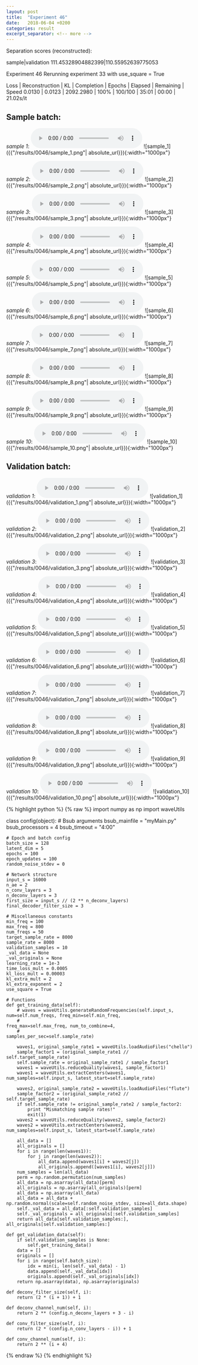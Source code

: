 ```yaml
---
layout: post
title:  "Experiment 46"
date:   2018-06-04 +0200
categories: result
excerpt_separator: <!-- more -->
---
```

Separation scores (reconstructed):

sample|validation
111.45328904882399|110.55952639775053<!-- more -->

Experiment 46
Rerunning experiment 33 with use_square = True

Loss | Reconstruction | KL | Completion | Epochs | Elapsed | Remaining | Speed
0.0130 | 0.0123 | 2092.2980 | 100% | 100/100 | 35:01 | 00:00 | 21.02s/it

## **Sample batch**:
_sample 1_:
<audio src="/ResultsOverview/results/0046/sample_1.wav" controls preload></audio>
![sample_1]({{"/results/0046/sample_1.png"| absolute_url}}){:width="1000px"}

_sample 2_:
<audio src="/ResultsOverview/results/0046/sample_2.wav" controls preload></audio>
![sample_2]({{"/results/0046/sample_2.png"| absolute_url}}){:width="1000px"}

_sample 3_:
<audio src="/ResultsOverview/results/0046/sample_3.wav" controls preload></audio>
![sample_3]({{"/results/0046/sample_3.png"| absolute_url}}){:width="1000px"}

_sample 4_:
<audio src="/ResultsOverview/results/0046/sample_4.wav" controls preload></audio>
![sample_4]({{"/results/0046/sample_4.png"| absolute_url}}){:width="1000px"}

_sample 5_:
<audio src="/ResultsOverview/results/0046/sample_5.wav" controls preload></audio>
![sample_5]({{"/results/0046/sample_5.png"| absolute_url}}){:width="1000px"}

_sample 6_:
<audio src="/ResultsOverview/results/0046/sample_6.wav" controls preload></audio>
![sample_6]({{"/results/0046/sample_6.png"| absolute_url}}){:width="1000px"}

_sample 7_:
<audio src="/ResultsOverview/results/0046/sample_7.wav" controls preload></audio>
![sample_7]({{"/results/0046/sample_7.png"| absolute_url}}){:width="1000px"}

_sample 8_:
<audio src="/ResultsOverview/results/0046/sample_8.wav" controls preload></audio>
![sample_8]({{"/results/0046/sample_8.png"| absolute_url}}){:width="1000px"}

_sample 9_:
<audio src="/ResultsOverview/results/0046/sample_9.wav" controls preload></audio>
![sample_9]({{"/results/0046/sample_9.png"| absolute_url}}){:width="1000px"}

_sample 10_:
<audio src="/ResultsOverview/results/0046/sample_10.wav" controls preload></audio>
![sample_10]({{"/results/0046/sample_10.png"| absolute_url}}){:width="1000px"}

## **Validation batch**:
_validation 1_:
<audio src="/ResultsOverview/results/0046/validation_1.wav" controls preload></audio>
![validation_1]({{"/results/0046/validation_1.png"| absolute_url}}){:width="1000px"}

_validation 2_:
<audio src="/ResultsOverview/results/0046/validation_2.wav" controls preload></audio>
![validation_2]({{"/results/0046/validation_2.png"| absolute_url}}){:width="1000px"}

_validation 3_:
<audio src="/ResultsOverview/results/0046/validation_3.wav" controls preload></audio>
![validation_3]({{"/results/0046/validation_3.png"| absolute_url}}){:width="1000px"}

_validation 4_:
<audio src="/ResultsOverview/results/0046/validation_4.wav" controls preload></audio>
![validation_4]({{"/results/0046/validation_4.png"| absolute_url}}){:width="1000px"}

_validation 5_:
<audio src="/ResultsOverview/results/0046/validation_5.wav" controls preload></audio>
![validation_5]({{"/results/0046/validation_5.png"| absolute_url}}){:width="1000px"}

_validation 6_:
<audio src="/ResultsOverview/results/0046/validation_6.wav" controls preload></audio>
![validation_6]({{"/results/0046/validation_6.png"| absolute_url}}){:width="1000px"}

_validation 7_:
<audio src="/ResultsOverview/results/0046/validation_7.wav" controls preload></audio>
![validation_7]({{"/results/0046/validation_7.png"| absolute_url}}){:width="1000px"}

_validation 8_:
<audio src="/ResultsOverview/results/0046/validation_8.wav" controls preload></audio>
![validation_8]({{"/results/0046/validation_8.png"| absolute_url}}){:width="1000px"}

_validation 9_:
<audio src="/ResultsOverview/results/0046/validation_9.wav" controls preload></audio>
![validation_9]({{"/results/0046/validation_9.png"| absolute_url}}){:width="1000px"}

_validation 10_:
<audio src="/ResultsOverview/results/0046/validation_10.wav" controls preload></audio>
![validation_10]({{"/results/0046/validation_10.png"| absolute_url}}){:width="1000px"}


{% highlight python %}
{% raw %}
import numpy as np
import waveUtils


class config(object):
	# Bsub arguments
	bsub_mainfile = "myMain.py"
	bsub_processors = 4
	bsub_timeout = "4:00"

	# Epoch and batch config
	batch_size = 128
	latent_dim = 5
	epochs = 100
	epoch_updates = 100
	random_noise_stdev = 0

	# Network structure
	input_s = 16000
	n_ae = 2
	n_conv_layers = 3
	n_deconv_layers = 3
	first_size = input_s // (2 ** n_deconv_layers)
	final_decoder_filter_size = 3

	# Miscellaneous constants
	min_freq = 100
	max_freq = 800
	num_freqs = 50
	target_sample_rate = 8000
	sample_rate = 8000
	validation_samples = 10
	_val_data = None
	_val_originals = None
	learning_rate = 1e-3
	time_loss_mult = 0.0005
	kl_loss_mult = 0.00003
	kl_extra_mult = 2
	kl_extra_exponent = 2
	use_square = True

	# Functions
	def get_training_data(self):
		# waves = waveUtils.generateRandomFrequencies(self.input_s, num=self.num_freqs, freq_min=self.min_freq,
		#                                            freq_max=self.max_freq, num_to_combine=4,
		#                                            samples_per_sec=self.sample_rate)

		waves1, original_sample_rate1 = waveUtils.loadAudioFiles("chello")
		sample_factor1 = (original_sample_rate1 // self.target_sample_rate)
		self.sample_rate = original_sample_rate1 / sample_factor1
		waves1 = waveUtils.reduceQuality(waves1, sample_factor1)
		waves1 = waveUtils.extractCenters(waves1, num_samples=self.input_s, latest_start=self.sample_rate)

		waves2, original_sample_rate2 = waveUtils.loadAudioFiles("flute")
		sample_factor2 = (original_sample_rate2 // self.target_sample_rate)
		if self.sample_rate != original_sample_rate2 / sample_factor2:
			print "Mismatching sample rates!"
			exit(1)
		waves2 = waveUtils.reduceQuality(waves2, sample_factor2)
		waves2 = waveUtils.extractCenters(waves2, num_samples=self.input_s, latest_start=self.sample_rate)

		all_data = []
		all_originals = []
		for i in range(len(waves1)):
			for j in range(len(waves2)):
				all_data.append(waves1[i] + waves2[j])
				all_originals.append([waves1[i], waves2[j]])
		num_samples = len(all_data)
		perm = np.random.permutation(num_samples)
		all_data = np.asarray(all_data)[perm]
		all_originals = np.asarray(all_originals)[perm]
		all_data = np.asarray(all_data)
		all_data = all_data + np.random.normal(scale=self.random_noise_stdev, size=all_data.shape)
		self._val_data = all_data[:self.validation_samples]
		self._val_originals = all_originals[:self.validation_samples]
		return all_data[self.validation_samples:], all_originals[self.validation_samples:]

	def get_validation_data(self):
		if self.validation_samples is None:
			self.get_training_data()
		data = []
		originals = []
		for i in range(self.batch_size):
			idx = min(i, len(self._val_data) - 1)
			data.append(self._val_data[idx])
			originals.append(self._val_originals[idx])
		return np.asarray(data), np.asarray(originals)

	def deconv_filter_size(self, i):
		return (2 * (i + 1)) + 1

	def deconv_channel_num(self, i):
		return 2 ** (config.n_deconv_layers + 3 - i)

	def conv_filter_size(self, i):
		return (2 * (config.n_conv_layers - i)) + 1

	def conv_channel_num(self, i):
		return 2 ** (i + 4)

{% endraw %}
{% endhighlight %}
